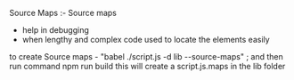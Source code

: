 Source Maps :- Source maps

- help in debugging
- when lengthy and complex code used to locate the elements easily

to create Source maps - "babel ./script.js -d lib --source-maps" ; and then run command npm run build
this will create a script.js.maps in the lib folder
